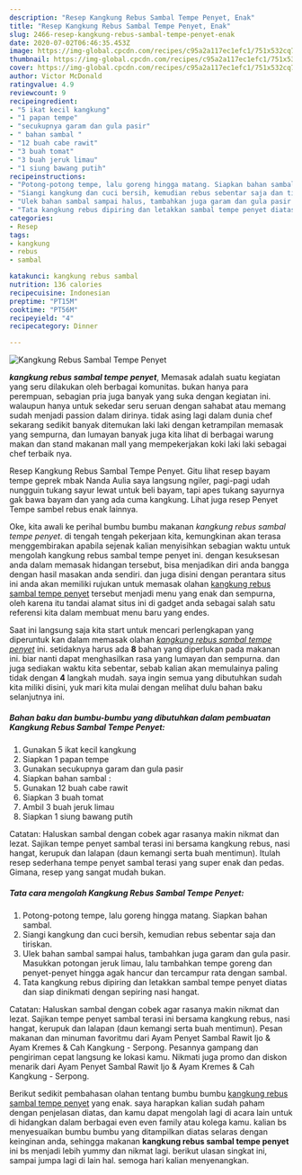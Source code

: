 ```yaml
---
description: "Resep Kangkung Rebus Sambal Tempe Penyet, Enak"
title: "Resep Kangkung Rebus Sambal Tempe Penyet, Enak"
slug: 2466-resep-kangkung-rebus-sambal-tempe-penyet-enak
date: 2020-07-02T06:46:35.453Z
image: https://img-global.cpcdn.com/recipes/c95a2a117ec1efc1/751x532cq70/kangkung-rebus-sambal-tempe-penyet-foto-resep-utama.jpg
thumbnail: https://img-global.cpcdn.com/recipes/c95a2a117ec1efc1/751x532cq70/kangkung-rebus-sambal-tempe-penyet-foto-resep-utama.jpg
cover: https://img-global.cpcdn.com/recipes/c95a2a117ec1efc1/751x532cq70/kangkung-rebus-sambal-tempe-penyet-foto-resep-utama.jpg
author: Victor McDonald
ratingvalue: 4.9
reviewcount: 9
recipeingredient:
- "5 ikat kecil kangkung"
- "1 papan tempe"
- "secukupnya garam dan gula pasir"
- " bahan sambal "
- "12 buah cabe rawit"
- "3 buah tomat"
- "3 buah jeruk limau"
- "1 siung bawang putih"
recipeinstructions:
- "Potong-potong tempe, lalu goreng hingga matang. Siapkan bahan sambal."
- "Siangi kangkung dan cuci bersih, kemudian rebus sebentar saja dan tiriskan."
- "Ulek bahan sambal sampai halus, tambahkan juga garam dan gula pasir. Masukkan potongan jeruk limau, lalu tambahkan tempe goreng dan penyet-penyet hingga agak hancur dan tercampur rata dengan sambal."
- "Tata kangkung rebus dipiring dan letakkan sambal tempe penyet diatas dan siap dinikmati dengan sepiring nasi hangat."
categories:
- Resep
tags:
- kangkung
- rebus
- sambal

katakunci: kangkung rebus sambal 
nutrition: 136 calories
recipecuisine: Indonesian
preptime: "PT15M"
cooktime: "PT56M"
recipeyield: "4"
recipecategory: Dinner

---
```



![Kangkung Rebus Sambal Tempe Penyet](https://img-global.cpcdn.com/recipes/c95a2a117ec1efc1/751x532cq70/kangkung-rebus-sambal-tempe-penyet-foto-resep-utama.jpg)

<b><i>kangkung rebus sambal tempe penyet</i></b>, Memasak adalah suatu kegiatan yang seru dilakukan oleh berbagai komunitas. bukan hanya para perempuan, sebagian pria juga banyak yang suka dengan kegiatan ini. walaupun hanya untuk sekedar seru seruan dengan sahabat atau memang sudah menjadi passion dalam dirinya. tidak asing lagi dalam dunia chef sekarang sedikit banyak ditemukan laki laki dengan ketrampilan memasak yang sempurna, dan lumayan banyak juga kita lihat di berbagai warung makan dan stand makanan mall yang mempekerjakan koki laki laki sebagai chef terbaik nya.

Resep Kangkung Rebus Sambal Tempe Penyet. Gitu lihat resep bayam tempe geprek mbak Nanda Aulia saya langsung ngiler, pagi-pagi udah nungguin tukang sayur lewat untuk beli bayam, tapi apes tukang sayurnya gak bawa bayam dan yang ada cuma kangkung. Lihat juga resep Penyet Tempe sambel rebus enak lainnya.

Oke, kita awali ke perihal bumbu bumbu makanan <i>kangkung rebus sambal tempe penyet</i>. di tengah tengah pekerjaan kita, kemungkinan akan terasa menggembirakan apabila sejenak kalian menyisihkan sebagian waktu untuk mengolah kangkung rebus sambal tempe penyet ini. dengan kesuksesan anda dalam memasak hidangan tersebut, bisa menjadikan diri anda bangga dengan hasil masakan anda sendiri. dan juga disini dengan perantara situs ini anda akan memiliki rujukan untuk memasak olahan <u>kangkung rebus sambal tempe penyet</u> tersebut menjadi menu yang enak dan sempurna, oleh karena itu tandai alamat situs ini di gadget anda sebagai salah satu referensi kita dalam membuat menu baru yang endes.


Saat ini langsung saja kita start untuk mencari perlengkapan yang diperuntuk kan dalam memasak olahan <u><i>kangkung rebus sambal tempe penyet</i></u> ini. setidaknya harus ada <b>8</b> bahan yang diperlukan pada makanan ini. biar nanti dapat menghasilkan rasa yang lumayan dan sempurna. dan juga sediakan waktu kita sebentar, sebab kalian akan memulainya paling tidak dengan <b>4</b> langkah mudah. saya ingin semua yang dibutuhkan sudah kita miliki disini, yuk mari kita mulai dengan melihat dulu bahan baku selanjutnya ini.

<!--inarticleads1-->

##### Bahan baku dan bumbu-bumbu yang dibutuhkan dalam pembuatan Kangkung Rebus Sambal Tempe Penyet:

1. Gunakan 5 ikat kecil kangkung
1. Siapkan 1 papan tempe
1. Gunakan secukupnya garam dan gula pasir
1. Siapkan  bahan sambal :
1. Gunakan 12 buah cabe rawit
1. Siapkan 3 buah tomat
1. Ambil 3 buah jeruk limau
1. Siapkan 1 siung bawang putih


Catatan: Haluskan sambal dengan cobek agar rasanya makin nikmat dan lezat. Sajikan tempe penyet sambal terasi ini bersama kangkung rebus, nasi hangat, kerupuk dan lalapan (daun kemangi serta buah mentimun). Itulah resep sederhana tempe penyet sambal terasi yang super enak dan pedas. Gimana, resep yang sangat mudah bukan. 

<!--inarticleads2-->

##### Tata cara mengolah Kangkung Rebus Sambal Tempe Penyet:

1. Potong-potong tempe, lalu goreng hingga matang. Siapkan bahan sambal.
1. Siangi kangkung dan cuci bersih, kemudian rebus sebentar saja dan tiriskan.
1. Ulek bahan sambal sampai halus, tambahkan juga garam dan gula pasir. Masukkan potongan jeruk limau, lalu tambahkan tempe goreng dan penyet-penyet hingga agak hancur dan tercampur rata dengan sambal.
1. Tata kangkung rebus dipiring dan letakkan sambal tempe penyet diatas dan siap dinikmati dengan sepiring nasi hangat.


Catatan: Haluskan sambal dengan cobek agar rasanya makin nikmat dan lezat. Sajikan tempe penyet sambal terasi ini bersama kangkung rebus, nasi hangat, kerupuk dan lalapan (daun kemangi serta buah mentimun). Pesan makanan dan minuman favoritmu dari Ayam Penyet Sambal Rawit Ijo &amp; Ayam Kremes &amp; Cah Kangkung - Serpong. Pesannya gampang dan pengiriman cepat langsung ke lokasi kamu. Nikmati juga promo dan diskon menarik dari Ayam Penyet Sambal Rawit Ijo &amp; Ayam Kremes &amp; Cah Kangkung - Serpong. 

Berikut sedikit pembahasan olahan tentang bumbu bumbu <u>kangkung rebus sambal tempe penyet</u> yang enak. saya harapkan kalian sudah paham dengan penjelasan diatas, dan kamu dapat mengolah lagi di acara lain untuk di hidangkan dalam berbagai even even family atau kolega kamu. kalian bs menyesuaikan bumbu bumbu yang ditampilkan diatas selaras dengan keinginan anda, sehingga makanan <b>kangkung rebus sambal tempe penyet</b> ini bs menjadi lebih yummy dan nikmat lagi. berikut ulasan singkat ini, sampai jumpa lagi di lain hal. semoga hari kalian menyenangkan.
